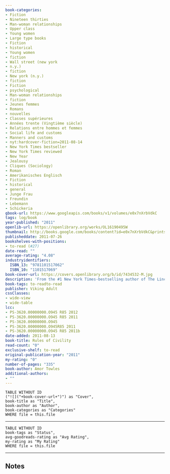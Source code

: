 ```yaml
---
book-categories:
- Fiction
- Nineteen thirties
- Man-woman relationships
- Upper class
- Young women
- Large type books
- Fiction
- historical
- Young women
- fiction
- Wall street (new york
- n.y.)
- fiction
- New york (n.y.)
- fiction
- Fiction
- psychological
- Man-woman relationships
- fiction
- Jeunes femmes
- Romans
- nouvelles
- Classes supérieures
- Années trente (Vingtième siècle)
- Relations entre hommes et femmes
- Social life and customs
- Manners and customs
- nyt:hardcover-fiction=2011-08-14
- New York Times bestseller
- New York Times reviewed
- New Year
- Jealousy
- Cliques (Sociology)
- Roman
- Amerikanisches Englisch
- Fiction
- historical
- general
- Junge Frau
- Freundin
- Lebemann
- Schickeria
gbook-url: https://www.googleapis.com/books/v1/volumes/e0x7nXrbVdkC
tags: log/book
year-published: "2011"
openlib-url: https://openlibrary.org/works/OL16190495W
thumbnail: http://books.google.com/books/content?id=e0x7nXrbVdkC&printsec=frontcover&img=1&zoom=1&edge=curl&source=gbs_api
publisheddate: 2011-07-26
bookshelves-with-positions:
- to-read (#27)
date-read: ""
average-rating: "4.08"
industryidentifiers:
  ISBN_13: "9781101517062"
  ISBN_10: "1101517069"
book-cover-url: https://covers.openlibrary.org/b/id/7434532-M.jpg
description: 'From the #1 New York Times-bestselling author of The Lincoln Highway and A Gentleman in Moscow, a ???sharply stylish??? (Boston Globe) book about a young woman in post-Depression era New York who suddenly finds herself thrust into high society???now with over one million readers worldwide On the last night of 1937, twenty-five-year-old Katey Kontent is in a second-rate Greenwich Village jazz bar when Tinker Grey, a handsome banker, happens to sit down at the neighboring table. This chance encounter and its startling consequences propel Katey on a year-long journey into the upper echelons of New York society???where she will have little to rely upon other than a bracing wit and her own brand of cool nerve. With its sparkling depiction of New York???s social strata, its intricate imagery and themes, and its immensely appealing characters, Rules of Civility won the hearts of readers and critics alike.'
book-tags: to-readto-read
publisher: Viking Adult
cssClasses:
- wide-view
- wide-table
lcc:
- PS-3620.00000000.O945 R85 2012
- PS-3620.00000000.O945 R85 2011
- PS-3620.00000000.O945
- PS-3620.00000000.O945R85 2011
- PS-3620.00000000.O945 R85 2011b
date-added: 2011-08-13
book-title: Rules of Civility
read-count: "0"
exclusive-shelf: to-read
original-publication-year: "2011"
my-rating: "0"
number-of-pages: "335"
book-author: Amor Towles
additional-authors:
- ""
---
```


```dataview
TABLE WITHOUT ID
("![]("+book-cover-url+")") as "Cover",
book-title as "Title",
book-author as "Author",
book-categories as "Categories"
WHERE file = this.file
```
---
```dataview
TABLE WITHOUT ID
book-tags as "Status",
avg-goodreads-rating as "Avg Rating",
my-rating as "My Rating"
WHERE file = this.file
```
---
## Notes



